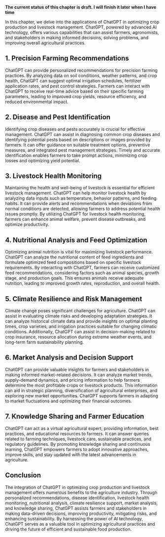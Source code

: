 **The current status of this chapter is draft. I will finish it later when I have time**

In this chapter, we delve into the applications of ChatGPT in optimizing crop production and livestock management. ChatGPT, powered by advanced AI technology, offers various capabilities that can assist farmers, agronomists, and stakeholders in making informed decisions, solving problems, and improving overall agricultural practices.

**1. Precision Farming Recommendations**
----------------------------------------

ChatGPT can provide personalized recommendations for precision farming practices. By analyzing data on soil conditions, weather patterns, and crop health, ChatGPT can suggest optimal irrigation schedules, fertilizer application rates, and pest control strategies. Farmers can interact with ChatGPT to receive real-time advice based on their specific farming parameters, leading to improved crop yields, resource efficiency, and reduced environmental impact.

**2. Disease and Pest Identification**
--------------------------------------

Identifying crop diseases and pests accurately is crucial for effective management. ChatGPT can assist in diagnosing common crop diseases and identifying potential pests based on descriptions or images provided by farmers. It can offer guidance on suitable treatment options, preventive measures, and integrated pest management strategies. Timely and accurate identification enables farmers to take prompt actions, minimizing crop losses and optimizing yield potential.

**3. Livestock Health Monitoring**
----------------------------------

Maintaining the health and well-being of livestock is essential for efficient livestock management. ChatGPT can help monitor livestock health by analyzing data inputs such as temperature, behavior patterns, and feeding habits. It can provide alerts and recommendations when deviations from normal conditions are detected, allowing farmers to address potential health issues promptly. By utilizing ChatGPT for livestock health monitoring, farmers can enhance animal welfare, prevent disease outbreaks, and optimize productivity.

**4. Nutritional Analysis and Feed Optimization**
-------------------------------------------------

Optimizing animal nutrition is vital for maximizing livestock performance. ChatGPT can analyze the nutritional content of feed ingredients and formulate optimized feed compositions based on specific livestock requirements. By interacting with ChatGPT, farmers can receive customized feed recommendations, considering factors such as animal species, growth stage, and production goals. This ensures animals receive adequate nutrition, leading to improved growth rates, reproduction, and overall health.

**5. Climate Resilience and Risk Management**
---------------------------------------------

Climate change poses significant challenges for agriculture. ChatGPT can assist in evaluating climate risks and developing adaptation strategies. It can analyze historical climate data and provide insights on optimal planting times, crop varieties, and irrigation practices suitable for changing climatic conditions. Additionally, ChatGPT can assist in decision-making related to crop insurance, resource allocation during extreme weather events, and long-term farm sustainability planning.

**6. Market Analysis and Decision Support**
-------------------------------------------

ChatGPT can provide valuable insights for farmers and stakeholders in making informed market-related decisions. It can analyze market trends, supply-demand dynamics, and pricing information to help farmers determine the most profitable crops or livestock products. This information can aid in strategic planning, diversification of agricultural enterprises, and exploring new market opportunities. ChatGPT supports farmers in adapting to market fluctuations and optimizing their financial outcomes.

**7. Knowledge Sharing and Farmer Education**
---------------------------------------------

ChatGPT can act as a virtual agricultural expert, providing information, best practices, and educational resources to farmers. It can answer queries related to farming techniques, livestock care, sustainable practices, and regulatory guidelines. By promoting knowledge sharing and continuous learning, ChatGPT empowers farmers to adopt innovative approaches, improve skills, and stay updated with the latest advancements in agriculture.

**Conclusion**
--------------

The integration of ChatGPT in optimizing crop production and livestock management offers numerous benefits to the agriculture industry. Through personalized recommendations, disease identification, livestock health monitoring, nutritional analysis, climate resilience support, market analysis, and knowledge sharing, ChatGPT assists farmers and stakeholders in making data-driven decisions, improving productivity, mitigating risks, and enhancing sustainability. By harnessing the power of AI technology, ChatGPT serves as a valuable tool in optimizing agricultural practices and driving the future of efficient and sustainable food production.
